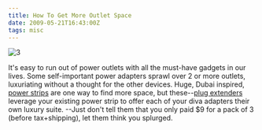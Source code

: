 ```yaml
---
title: How To Get More Outlet Space
date: 2009-05-21T16:43:00Z
tags: misc
---
```

![3]

It's easy to run out of power outlets with all the must-have gadgets in our lives. Some self-important power adapters sprawl over 2 or more outlets, luxuriating without a thought for the other devices. Huge, Dubai inspired, [power strips][1] are one way to find more space, but these--[plug extenders][2] leverage your existing power strip to offer each of your diva adapters their own luxury suite. --Just don't tell them that you only paid $9 for a pack of 3 (before tax+shipping), let them think you splurged.

[1]: http://www.amazon.com/Monster-MP-HTS-1000-PowerCenter/dp/B0000E2PMB/ref=sr_1_2?ie=UTF8&s=electronics&qid=1243453825&sr=1-2
[2]: http://www.amazon.com/Resource-Inc-Plug-Extender-pk/dp/B000KKOE5C/ref=sr_1_5?ie=UTF8&s=electronics&qid=1243453757&sr=8-5E
[3]: https://ggr_com.s3.amazonaws.com/images/cord3.jpg
